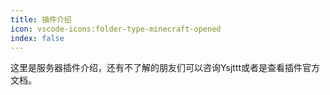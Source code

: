 ```yaml
---
title: 插件介绍
icon: vscode-icons:folder-type-minecraft-opened
index: false
---
```


这里是服务器插件介绍，还有不了解的朋友们可以咨询Ysjttt或者是查看插件官方文档。